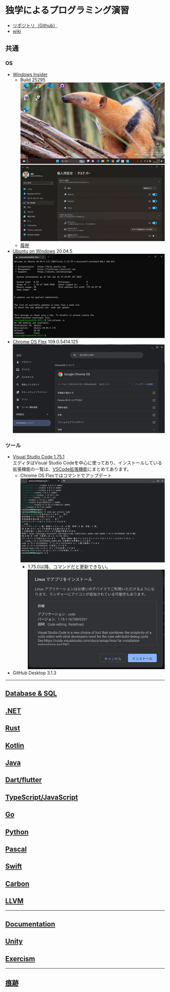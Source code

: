 # 独学によるプログラミング演習

- [リポジトリ（Github）](https://github.com/Tatsukiyoshi/Weekend_Programming.git)
- [wiki](https://github.com/Tatsukiyoshi/Weekend_Programming/wiki)

##  共通
### OS
  - [Windows Insider](https://insider.windows.com/ja-jp/)
    - Build 25295
      ![デスクトップ](./images/Windows/20230215_Windows11_Build25295.png)
      ![タスクバーの設定](./images/Windows/20230215_Taskbar_Setting_Build25295.png)
    - [履歴](./windows/history.md)
  - [Ubuntu on Windows](https://github.com/Tatsukiyoshi/Weekend_Programming/wiki/Others) 20.04.5
    ![ターミナル](./images/20230114_ubuntu_20.04.5.png)
  - [Chrome OS Flex](https://chromereleases.googleblog.com/search/label/ChromeOS%20Flex) 109.0.5414.125
    ![Chrome OS Flexバージョン情報](./images/20230202_Chrome_OS_109.0.5414.125.png)
### ツール  
  - [Visual Studio Code 1.75.1](https://code.visualstudio.com/) <BR />
    エディタはVisual Studio Codeを中心に使っており、インストールしている拡張機能の一覧は、[VSCode拡張機能](_sub/vscodeExtensions.md)にまとめてあります。<BR />
    - Chrome OS Flexではコマンドでアップデート
    ![Upgrade on Chrome OS Flex](./images/20230114_code_1.74.3.png)
      - 1.75.0以降、コマンドだと更新できない。
        ![Update with File](./images/20230213_code_1.75.1.png)
  - GitHub Desktop 3.1.3
---
##  [Database & SQL](https://github.com/Tatsukiyoshi/Weekend_Programming/wiki/Database)
##  [.NET](https://github.com/Tatsukiyoshi/Weekend_Programming/wiki/.NET)
##  [Rust](https://github.com/Tatsukiyoshi/Weekend_Programming/wiki/Rust)
##  [Kotlin](https://github.com/Tatsukiyoshi/Weekend_Programming/wiki/Kotlin)
##  [Java](https://github.com/Tatsukiyoshi/Weekend_Programming/wiki/Java)
##  [Dart/flutter](https://github.com/Tatsukiyoshi/Weekend_Programming/wiki/Flutter)
##  [TypeScript/JavaScript](https://github.com/Tatsukiyoshi/Weekend_Programming/wiki/TypeScript)
##  [Go](https://github.com/Tatsukiyoshi/Weekend_Programming/wiki/Go)
##  [Python](https://github.com/Tatsukiyoshi/Weekend_Programming/wiki/Python)
##  [Pascal](https://github.com/Tatsukiyoshi/Weekend_Programming/wiki/Others#pascal)
##  [Swift](https://github.com/Tatsukiyoshi/Weekend_Programming/wiki/Others#swift)
##  [Carbon](https://github.com/Tatsukiyoshi/Weekend_Programming/wiki/Carbon)
##  [LLVM](https://github.com/Tatsukiyoshi/Weekend_Programming/wiki/Others#llvm)
---
##  [Documentation](https://github.com/Tatsukiyoshi/Weekend_Programming/wiki/Documentation)
##  [Unity](https://github.com/Tatsukiyoshi/Weekend_Programming/wiki/Unity)
##  [Exercism](https://github.com/Tatsukiyoshi/Weekend_Programming/wiki/Exercism)
---
##  [痕跡](_sub/Profile.md)
